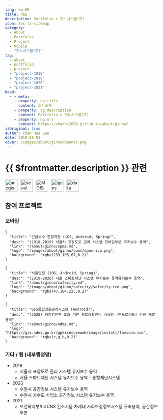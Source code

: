 ```yaml
---
lang: ko-KR
title: 개요
description: Portfolio > 지노시스템(주)
icon: fas fa-sitemap
category: 
  - About
  - Portfolio
  - Project
  - Mobile
  - "지노시스템(주)"
tag:
  - about
  - portfolio
  - project
  - "project-2018"
  - "project-2019"
  - "project-2020"
  - "project-2021"
head:
  - - meta:
    - property: og:title
      content: 회사소개
    - property: og:description
      content: Portfolio > 지노시스템(주)
    - property: og:url
      content: https://chanhi2000.github.io/about/ginno/
isOriginal: true
author: Chan Hee Lee
date: 2018-01-01
cover: /images/about/ginno/banner.png
---
```


# {{ $frontmatter.description }} 관련

<SiteInfo
  name="(주)지노시스템"
  desc="Global Innovation, 끊임없는 기술혁신으로 Spatial IT의 미래를 여는 기업"
  url="https://www.g-inno.com/ginnohome/main/main.aspx"
  logo="/images/about/ginno/logo.jpeg"
  preview="/images/about/ginno/banner.png"/>

<p style="display:flex;align-items:center;justify-contents:flex-start">
  <a href="https://www.arcgis.com/home/index.html" style="margin-right:10px;">
    <img alt="arcgis" src="/images/about/logo-arcgis.png" height="40px"/>
  </a>
  <a href="https://www.seoul.go.kr" style="margin-right:10px;">
    <img alt="seoul" src="/images/about/logo-seoul.png" height="40px"/>
  </a>
  <a href="https://www.mois.go.kr/frt/a01/frtMain.do" style="margin-right:10px;">
    <img alt="MOIS" src="/images/about/logo-mois.png" height="40px"/>
  </a>
  <a href="https://www.lgcns.com" style="margin-right:10px;">
    <img alt="lgcns" src="/images/about/logo-lg-cns.png" height="40px"/>
  </a>
  <a href="https://www.data.go.kr">
    <img alt="data" src="/images/about/logo-data.jpeg" height="40px"/>
  </a>
</p>

## 참여 프로젝트

### 모바일

```component VPCard
{
  "title": "긴급보수 현장지원 (iOS, Android, Spring)",
  "desc": "(2018-2019) 서울시 포장도로 관리 시스템 모바일부분 유지보수 용역",
  "link": "/about/ginno/spms.md",
  "logo": "/images/about/ginno/spms/spms-ico.png",
  "background": "rgba(233,105,67,0.2)"
}
```

```component VPCard
{
  "title": "서울안전 (iOS, Android, Spring)",
  "desc": "(2019-2020) 서울 스마트재난 시스템 유지보수 용역유지보수 용역",
  "link": "/about/ginno/safecity.md",
  "logo": "/images/about/ginno/safecity/safecity-ico.png",
  "background": "rgba(47,104,225,0.2)"
}
```

```component VPCard
{
  "title": "GIS통합상황관리시스템 (Android)",
  "desc": "(2020) 행정안전부 GIS 기반 통합상황관리 시스템 (안드로이드) 신규 개발 용역",
  "link": "/about/ginno/ndms.md",
  "logo": "https://gis.ndms.go.kr/gpkisecureweb/image/install/favicon.ico",
  "background": "rgba(r,g,b,0.2)"
}
```

### 기타 / 웹 (내부행정망)

- 2019
  - 서울시 포장도로 관리 시스템 유지보수 용역
  - 서울 스마트재난 시스템 유지보수 용역 - 통합재난시스템
- 2020
  - 수원시 공간정보 시스템 유지보수 용역
  - 수원시 상수도 사업소 공간정보 시스템 유지보수 용역
- 2021
  - 보건복지부/LGCNS 컨소시움 차세대 사회보장정보시스템 구축용역, 공간정보 부분

